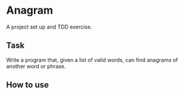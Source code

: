 # Anagram

A project set up and TDD exercise.

## Task

Write a program that, given a list of valid words, can find anagrams of another word or phrase.

## How to use